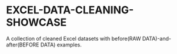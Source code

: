 # EXCEL-DATA-CLEANING-SHOWCASE
A collection of cleaned Excel datasets with before(RAW DATA)-and-after(BEFORE DATA) examples.
